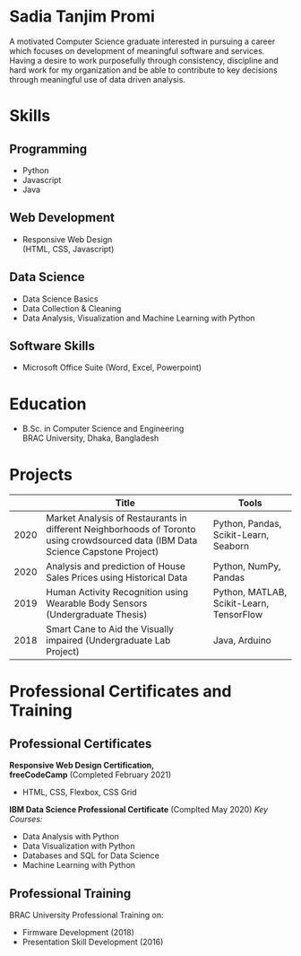 # Sadia Tanjim Promi

A motivated Computer Science graduate interested in pursuing a career which focuses on development of meaningful software and services. Having a desire to work purposefully through consistency, discipline and hard work for my organization and be able to contribute to key decisions through meaningful use of data driven analysis.

# Skills

## Programming

* Python
* Javascript
* Java

## Web Development

* Responsive Web Design  
(HTML, CSS, Javascript)

## Data Science

* Data Science Basics
* Data Collection & Cleaning
* Data Analysis, Visualization and Machine Learning with Python

## Software Skills

* Microsoft Office Suite (Word, Excel, Powerpoint)

# Education

* B.Sc. in Computer Science and Engineering  
  BRAC University, Dhaka, Bangladesh

# Projects

||Title|Tools|
|----|--------------------------------------|----------------------|
|2020|Market Analysis of Restaurants in different Neighborhoods of Toronto using crowdsourced data (IBM Data Science Capstone Project)| Python, Pandas, Scikit-Learn, Seaborn|
|2020|Analysis and prediction of House Sales Prices using Historical Data|Python, NumPy, Pandas|
|2019|Human Activity Recognition using Wearable Body Sensors (Undergraduate Thesis)|Python, MATLAB, Scikit-Learn, TensorFlow|
|2018|Smart Cane to Aid the Visually impaired (Undergraduate Lab Project)|Java, Arduino|

# Professional Certificates and Training

## Professional Certificates

**Responsive Web Design Certification,  
freeCodeCamp**
(Completed February 2021)
* HTML, CSS, Flexbox, CSS Grid  

**IBM Data Science Professional Certificate**
(Complted May 2020)
*Key Courses:*
* Data Analysis with Python
* Data Visualization with Python
* Databases and SQL for Data Science
* Machine Learning with Python

## Professional Training

BRAC University Professional Training on:
* Firmware Development (2018)
* Presentation Skill Development (2016)

